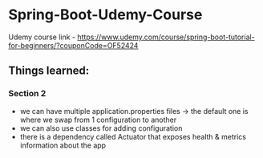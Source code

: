 # Spring-Boot-Udemy-Course

Udemy course link - https://www.udemy.com/course/spring-boot-tutorial-for-beginners/?couponCode=OF52424

## Things learned:
### Section 2
- we can have multiple application.properties files -> the default one is where we swap from 1 configuration to another
- we can also use classes for adding configuration
- there is a dependency called Actuator that exposes health & metrics information about the app
